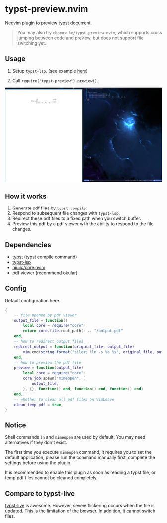 # typst-preview.nvim

Neovim plugin to preview typst document.

> You may also try `chomosuke/typst-preview.nvim`, which supports cross jumping between code and preview, but does not support file switching yet.

## Usage

1. Setup `typst-lsp`. (see example [here](https://github.com/niuiic/modern-neovim-configuration/blob/main/lua/lsp/typst_lsp.lua))

2. Call `require("typst-preview").preview()`.

<img src="https://github.com/niuiic/assets/blob/main/typst-preview.nvim/usage.gif" />

## How it works

1. Generate pdf files by `typst compile`.
2. Respond to subsequent file changes with `typst-lsp`.
3. Redirect these pdf files to a fixed path when you switch buffer.
4. Preview this pdf by a pdf viewer with the ability to respond to the file changes.

## Dependencies

- [typst](https://github.com/typst/typst) (typst compile command)
- [typst-lsp](https://github.com/nvarner/typst-lsp)
- [niuiic/core.nvim](https://github.com/niuiic/core.nvim)
- pdf viewer (recommend okular)

## Config

Default configuration here.

```lua
{
	-- file opened by pdf viewer
	output_file = function()
		local core = require("core")
		return core.file.root_path() .. "/output.pdf"
	end,
	-- how to redirect output files
	redirect_output = function(original_file, output_file)
		vim.cmd(string.format("silent !ln -s %s %s", original_file, output_file))
	end,
	-- how to preview the pdf file
	preview = function(output_file)
		local core = require("core")
		core.job.spawn("mimeopen", {
			output_file,
		}, {}, function() end, function() end, function() end)
	end,
	-- whether to clean all pdf files on VimLeave
	clean_temp_pdf = true,
}
```

## Notice

Shell commands `ln` and `mimeopen` are used by default. You may need alternatives if they don't exist.

The first time you execute `mimeopen` command, it requires you to set the default application, please run the command manually first, complete the settings before using the plugin.

It is recommended to enable this plugin as soon as reading a typst file, or temp pdf files cannot be cleaned completely.

## Compare to typst-live

[typst-live](https://github.com/ItsEthra/typst-live) is awesome. However, severe flickering occurs when the file is updated. This is the limitation of the browser. In addition, it cannot switch files.
